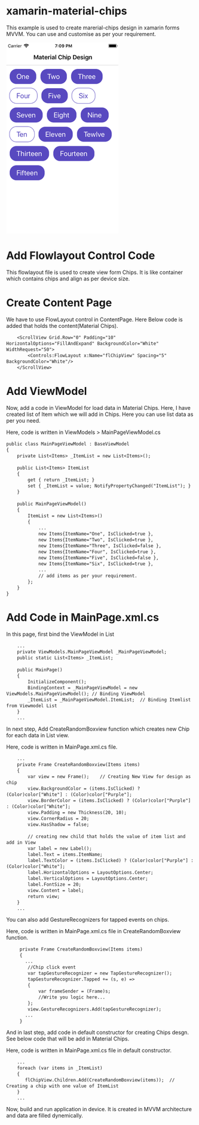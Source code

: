 # xamarin-material-chips
This example is used to create marerial-chips design in xamarin forms MVVM. You can use and customise as per your requirement.

![alt text](Data/iPhone-5s-screenshot.png "iOS screenshot")

# Add Flowlayout Control Code
This flowlayout file is used to create view form Chips. It is like container which contains chips and align as per device size.
   
# Create Content Page
  We have to use FlowLayout control in ContentPage. Here Below code is added that holds the content(Material Chips).

        <ScrollView Grid.Row="0" Padding="10" HorizontalOptions="FillAndExpand" BackgroundColor="White" WidthRequest="50">
            <Controls:FlowLayout x:Name="flChipView" Spacing="5" BackgroundColor="White"/>
        </ScrollView>

# Add ViewModel 
Now, add a code in ViewModel for load data in Material Chips. Here, I have created list of Item which we will add in Chips. 
Here you can use list data as per you need. 

Here, code is written in ViewModels > MainPageViewModel.cs

    public class MainPageViewModel : BaseViewModel
    {
        private List<Items> _ItemList = new List<Items>();

        public List<Items> ItemList
        {
            get { return _ItemList; }
            set { _ItemList = value; NotifyPropertyChanged("ItemList"); }
        }

        public MainPageViewModel()
        {
            ItemList = new List<Items>()
            {
                ...
                new Items{ItemName="One", IsClicked=true },
                new Items{ItemName="Two", IsClicked=true },
                new Items{ItemName="Three", IsClicked=false },
                new Items{ItemName="Four", IsClicked=true },
                new Items{ItemName="Five", IsClicked=false },
                new Items{ItemName="Six", IsClicked=true },
                ...
                // add items as per your requirement.
            };
        }
    }
    
 # Add Code in MainPage.xml.cs
 In this page, first bind the ViewModel in List 
 
        ...
        private ViewModels.MainPageViewModel _MainPageViewModel;
        public static List<Items> _ItemList;
        
        public MainPage()
        {
            InitializeComponent();
            BindingContext = _MainPageViewModel = new ViewModels.MainPageViewModel(); // Binding ViewModel
            _ItemList = _MainPageViewModel.ItemList;  // Binding Itemlist from Viewmodel List
        }
        ...
        
In next step, Add CreateRandomBoxview function which creates new Chip for each data in List view.
    
Here, code is written in MainPage.xml.cs file.

        ...   
        private Frame CreateRandomBoxview(Items items)
        {
            var view = new Frame();    // Creating New View for design as chip
            view.BackgroundColor = (items.IsClicked) ? (Color)color["White"] : (Color)color["Purple"];
            view.BorderColor = (items.IsClicked) ? (Color)color["Purple"] : (Color)color["White"];
            view.Padding = new Thickness(20, 10);
            view.CornerRadius = 20;
            view.HasShadow = false;

            // creating new child that holds the value of item list and add in View
            var label = new Label();
            label.Text = items.ItemName;
            label.TextColor = (items.IsClicked) ? (Color)color["Purple"] : (Color)color["White"];
            label.HorizontalOptions = LayoutOptions.Center;
            label.VerticalOptions = LayoutOptions.Center;
            label.FontSize = 20;
            view.Content = label;
            return view;
        }
        ...
        
You can also add GestureRecognizers for tapped events on chips. 
        
Here, code is written in MainPage.xml.cs file in CreateRandomBoxview function.

         private Frame CreateRandomBoxview(Items items)
         {
           ...
            //Chip click event
            var tapGestureRecognizer = new TapGestureRecognizer();
            tapGestureRecognizer.Tapped += (s, e) =>
            {
                var frameSender = (Frame)s;
                //Write you logic here...
            };
            view.GestureRecognizers.Add(tapGestureRecognizer);
           ...
         }
        
And in last step, add code in default constructor for creating Chips desgn. See below code that will be add in Material Chips.

Here, code is written in MainPage.xml.cs file in default constructor.

        ...
        foreach (var items in _ItemList)
        {
           flChipView.Children.Add(CreateRandomBoxview(items));  // Creating a chip with one value of ItemList
        }
        ...
        
Now, build and run application in device. It is created in MVVM architecture and data are filled dynemically.
